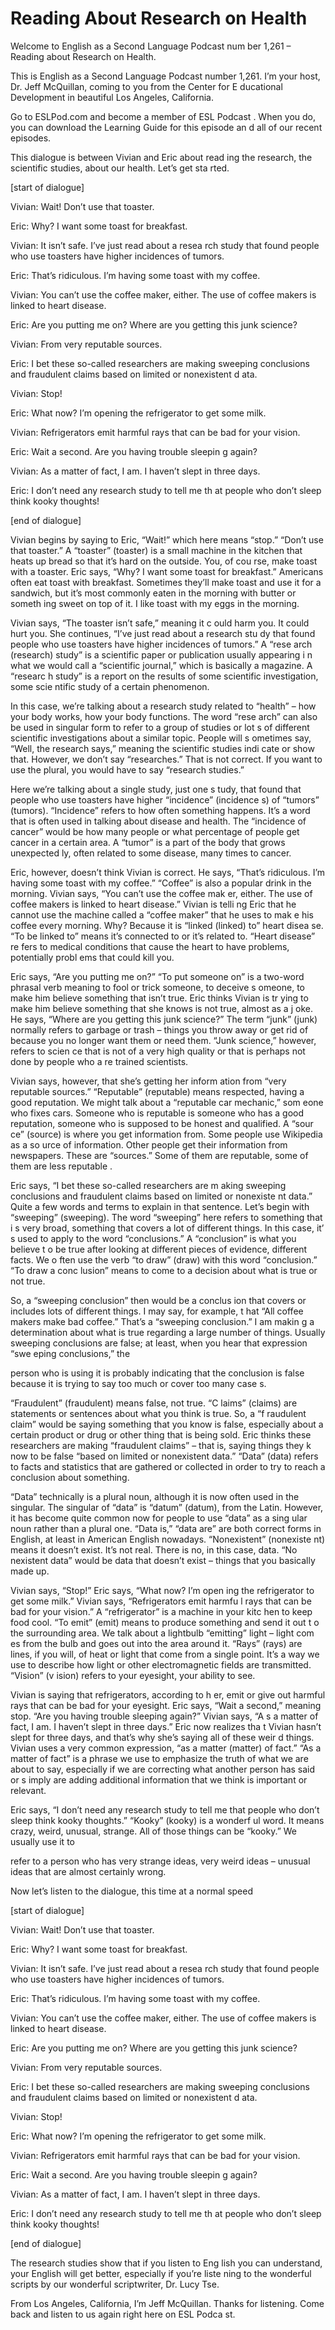 # Reading About Research on Health

Welcome to English as a Second Language Podcast num ber 1,261 – Reading about Research on Health.

This is English as a Second Language Podcast number  1,261. I’m your host, Dr. Jeff McQuillan, coming to you from the Center for E ducational Development in beautiful Los Angeles, California.

Go to ESLPod.com and become a member of ESL Podcast . When you do, you can download the Learning Guide for this episode an d all of our recent episodes.

This dialogue is between Vivian and Eric about read ing the research, the scientific studies, about our health. Let’s get sta rted.

[start of dialogue]

Vivian: Wait! Don’t use that toaster.

Eric: Why? I want some toast for breakfast.

Vivian: It isn’t safe. I’ve just read about a resea rch study that found people who use toasters have higher incidences of tumors.

Eric: That’s ridiculous. I’m having some toast with  my coffee.

Vivian: You can’t use the coffee maker, either. The  use of coffee makers is linked to heart disease.

Eric: Are you putting me on? Where are you getting this junk science?

Vivian: From very reputable sources.

Eric: I bet these so-called researchers are making sweeping conclusions and fraudulent claims based on limited or nonexistent d ata.

Vivian: Stop!

Eric: What now? I’m opening the refrigerator to get  some milk.

Vivian: Refrigerators emit harmful rays that can be  bad for your vision.

Eric: Wait a second. Are you having trouble sleepin g again?

Vivian: As a matter of fact, I am. I haven’t slept in three days.

Eric: I don’t need any research study to tell me th at people who don’t sleep think kooky thoughts!

[end of dialogue]

Vivian begins by saying to Eric, “Wait!” which here  means “stop.” “Don’t use that toaster.” A “toaster” (toaster) is a small machine in the kitchen that heats up bread so that it’s hard on the outside. You, of cou rse, make toast with a toaster. Eric says, “Why? I want some toast for breakfast.” Americans often eat toast with breakfast. Sometimes they’ll make toast and use it for a sandwich, but it’s most commonly eaten in the morning with butter or someth ing sweet on top of it. I like toast with my eggs in the morning.

Vivian says, “The toaster isn’t safe,” meaning it c ould harm you. It could hurt you. She continues, “I’ve just read about a research stu dy that found people who use toasters have higher incidences of tumors.” A “rese arch (research) study” is a scientific paper or publication usually appearing i n what we would call a “scientific journal,” which is basically a magazine. A “researc h study” is a report on the results of some scientific investigation, some scie ntific study of a certain phenomenon.

In this case, we’re talking about a research study related to “health” – how your body works, how your body functions. The word “rese arch” can also be used in singular form to refer to a group of studies or lot s of different scientific investigations about a similar topic. People will s ometimes say, “Well, the research says,” meaning the scientific studies indi cate or show that. However, we don’t say “researches.” That is not correct. If you  want to use the plural, you would have to say “research studies.”

Here we’re talking about a single study, just one s tudy, that found that people who use toasters have higher “incidence” (incidence s) of “tumors” (tumors). “Incidence” refers to how often something happens. It’s a word that is often used in talking about disease and health. The “incidence  of cancer” would be how many people or what percentage of people get cancer  in a certain area. A “tumor” is a part of the body that grows unexpected ly, often related to some disease, many times to cancer.

Eric, however, doesn’t think Vivian is correct. He says, “That’s ridiculous. I’m having some toast with my coffee.” “Coffee” is also  a popular drink in the morning. Vivian says, “You can’t use the coffee mak er, either. The use of coffee makers is linked to heart disease.” Vivian is telli ng Eric that he cannot use the machine called a “coffee maker” that he uses to mak e his coffee every morning. Why? Because it is “linked (linked) to” heart disea se. “To be linked to” means it’s connected to or it’s related to. “Heart disease” re fers to medical conditions that cause the heart to have problems, potentially probl ems that could kill you.

Eric says, “Are you putting me on?” “To put someone  on” is a two-word phrasal verb meaning to fool or trick someone, to deceive s omeone, to make him believe something that isn’t true. Eric thinks Vivian is tr ying to make him believe something that she knows is not true, almost as a j oke. He says, “Where are you getting this junk science?” The term “junk” (junk) normally refers to garbage or trash – things you throw away or get rid of because  you no longer want them or need them. “Junk science,” however, refers to scien ce that is not of a very high quality or that is perhaps not done by people who a re trained scientists.

Vivian says, however, that she’s getting her inform ation from “very reputable sources.” “Reputable” (reputable) means respected, having a good reputation. We might talk about a “reputable car mechanic,” som eone who fixes cars. Someone who is reputable is someone who has a good reputation, someone who is supposed to be honest and qualified. A “sour ce” (source) is where you get information from. Some people use Wikipedia as a so urce of information. Other people get their information from newspapers. These  are “sources.” Some of them are reputable, some of them are less reputable .

Eric says, “I bet these so-called researchers are m aking sweeping conclusions and fraudulent claims based on limited or nonexiste nt data.” Quite a few words and terms to explain in that sentence. Let’s begin with “sweeping” (sweeping). The word “sweeping” here refers to something that i s very broad, something that covers a lot of different things. In this case, it’ s used to apply to the word “conclusions.” A “conclusion” is what you believe t o be true after looking at different pieces of evidence, different facts. We o ften use the verb “to draw” (draw) with this word “conclusion.” “To draw a conc lusion” means to come to a decision about what is true or not true.

So, a “sweeping conclusion” then would be a conclus ion that covers or includes lots of different things. I may say, for example, t hat “All coffee makers make bad coffee.” That’s a “sweeping conclusion.” I am makin g a determination about what is true regarding a large number of things. Usually  sweeping conclusions are false; at least, when you hear that expression “swe eping conclusions,” the

person who is using it is probably indicating that the conclusion is false because it is trying to say too much or cover too many case s.

“Fraudulent” (fraudulent) means false, not true. “C laims” (claims) are statements or sentences about what you think is true. So, a “f raudulent claim” would be saying something that you know is false, especially  about a certain product or drug or other thing that is being sold. Eric thinks  these researchers are making “fraudulent claims” – that is, saying things they k now to be false “based on limited or nonexistent data.” “Data” (data) refers to facts  and statistics that are gathered or collected in order to try to reach a conclusion about something.

“Data” technically is a plural noun, although it is  now often used in the singular. The singular of “data” is “datum” (datum), from the  Latin. However, it has become quite common now for people to use “data” as a sing ular noun rather than a plural one. “Data is,” “data are” are both correct forms in English, at least in American English nowadays. “Nonexistent” (nonexiste nt) means it doesn’t exist. It’s not real. There is no, in this case, data. “No nexistent data” would be data that doesn’t exist – things that you basically made up.

Vivian says, “Stop!” Eric says, “What now? I’m open ing the refrigerator to get some milk.” Vivian says, “Refrigerators emit harmfu l rays that can be bad for your vision.” A “refrigerator” is a machine in your kitc hen to keep food cool. “To emit” (emit) means to produce something and send it out t o the surrounding area. We talk about a lightbulb “emitting” light – light com es from the bulb and goes out into the area around it. “Rays” (rays) are lines, if you  will, of heat or light that come from a single point. It’s a way we use to describe how light or other electromagnetic fields are transmitted. “Vision” (v ision) refers to your eyesight, your ability to see.

Vivian is saying that refrigerators, according to h er, emit or give out harmful rays that can be bad for your eyesight. Eric says, “Wait  a second,” meaning stop. “Are you having trouble sleeping again?” Vivian says, “A s a matter of fact, I am. I haven’t slept in three days.” Eric now realizes tha t Vivian hasn’t slept for three days, and that’s why she’s saying all of these weir d things. Vivian uses a very common expression, “as a matter (matter) of fact.” “As a matter of fact” is a phrase we use to emphasize the truth of what we are  about to say, especially if we are correcting what another person has said or s imply are adding additional information that we think is important or relevant.

Eric says, “I don’t need any research study to tell  me that people who don’t sleep think kooky thoughts.” “Kooky” (kooky) is a wonderf ul word. It means crazy, weird, unusual, strange. All of those things can be  “kooky.” We usually use it to

refer to a person who has very strange ideas, very weird ideas – unusual ideas that are almost certainly wrong.

Now let’s listen to the dialogue, this time at a normal speed

[start of dialogue]

Vivian: Wait! Don’t use that toaster.

Eric: Why? I want some toast for breakfast.

Vivian: It isn’t safe. I’ve just read about a resea rch study that found people who use toasters have higher incidences of tumors.

Eric: That’s ridiculous. I’m having some toast with  my coffee.

Vivian: You can’t use the coffee maker, either. The  use of coffee makers is linked to heart disease.

Eric: Are you putting me on? Where are you getting this junk science?

Vivian: From very reputable sources.

Eric: I bet these so-called researchers are making sweeping conclusions and fraudulent claims based on limited or nonexistent d ata.

Vivian: Stop!

Eric: What now? I’m opening the refrigerator to get  some milk.

Vivian: Refrigerators emit harmful rays that can be  bad for your vision.

Eric: Wait a second. Are you having trouble sleepin g again?

Vivian: As a matter of fact, I am. I haven’t slept in three days.

Eric: I don’t need any research study to tell me th at people who don’t sleep think kooky thoughts!

[end of dialogue]

 The research studies show that if you listen to Eng lish you can understand, your English will get better, especially if you’re liste ning to the wonderful scripts by our wonderful scriptwriter, Dr. Lucy Tse.

From Los Angeles, California, I’m Jeff McQuillan. Thanks for listening. Come back and listen to us again right here on ESL Podca st.

